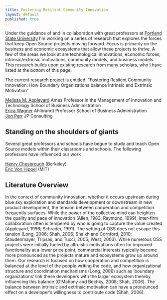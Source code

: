 ```yaml
---
title: Fostering Resilent Community Innovation
layout: default
published: true
---
```

Under the guidance of and in collaboration with great professors at [Portland State University](http://pdx.edu/ "Portland State University") I'm working on a series of research that explores the forces that keep Open Source projects moving forward. Focus is primarily on the business and economic ecosystems that allow these projects to thrive. A few of the areas we look at are technological innovations, economic forces, intrinsic/extrinsic motivations, community models, and business models. This research builds upon existing research from many scholars, who I have listed at the bottom of this page. 

The current research project is entitled: "Fostering Resilent Community Innovation: How Boundary Organizations balance Intrinsic and Extrinsic Motivation" 
 

[Melissa M. Appleyard](http://www.pdx.edu/sba/melissa-appleyard "Melissa Appleyard")
Ames Professor in the Management of Innovation and Technology
School of Business Administration
<br />
[Erica Wagner](http://www.pdx.edu/sba/erica-wagner "Erica Wagner")
Ahlbrandt Professor
School of Business Administration
<br />
[Jon Perr](http://http://www.perrspectives.com "Jon Perr")
JP Consulting


## Standing on the shoulders of giants
Several great professors and schools have begun to study and teach Open Source models within their classrooms and schools. The following professors have influenced our work 

[Henry Chesbrough](http://facultybio.haas.berkeley.edu/faculty-list/chesbrough-henry) (Berkeley)
<br />
[Eric Von Hippel](http://web.mit.edu/evhippel/www/) (MIT)

## Literature Overview

In the context of community innovation, whether it occurs upstream during blue sky exploration and standards
development or downstream in new product development, the tension between cooperation and competition
frequently surfaces. While the power of the collective mind can heighten the quality and pace of innovation
(Allen, 1983; Raymond, 1999), inter-firm collaboration often is tempered by who is going to capture the value
created (Appleyard, 1996; Schrader, 1991).
The setting of OSS does not escape this tension (Long, 2006; Shah, 2006; Shaikh and Cornford, 2010;
Staudenmayer, Tripsas, and Tucci, 2005; West, 2003). While numerous OSS projects were initially fueled by
altruistic motivations often for improved functionality at a lower price point, commercial interests typically
become more pronounced as the projects mature and ecosystems grow up around them. Our research is
focused on how cooperation and competition is balanced at the level of the people writing the code, and how
organizational structure and coordination mechanisms (Long, 2006) such as ‘boundary organizations’ link
these developers with the larger ecosystem thereby influencing this balance (O’Mahony and Bechky, 2008;
Shah, 2006). The balance between intrinsic and extrinsic motivation can have a pronounced effect on a
developer’s willingness to contribute code (Shah, 2006).


